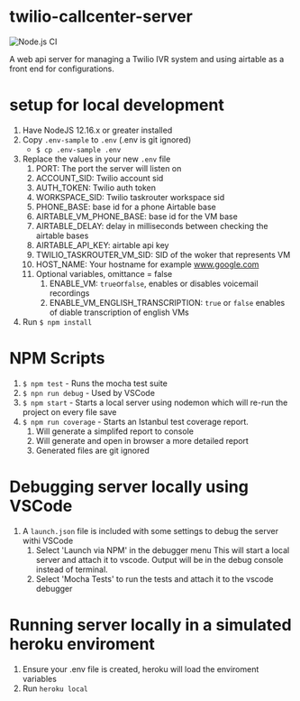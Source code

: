 # twilio-callcenter-server

![Node.js CI](https://github.com/MutualAidNYC/twilio-server/workflows/Node.js%20CI/badge.svg)

A web api server for managing a Twilio IVR system and using airtable as a front end for configurations.

# setup for local development

1. Have NodeJS 12.16.x or greater installed
2. Copy `.env-sample` to `.env` (.env is git ignored)
   - `$ cp .env-sample .env`
3. Replace the values in your new `.env` file
   1. PORT: The port the server will listen on
   2. ACCOUNT_SID: Twilio account sid
   3. AUTH_TOKEN: Twilio auth token
   4. WORKSPACE_SID: Twilio taskrouter workspace sid
   5. PHONE_BASE: base id for a phone Airtable base
   6. AIRTABLE_VM_PHONE_BASE: base id for the VM base
   7. AIRTABLE_DELAY: delay in milliseconds between checking the airtable bases
   8. AIRTABLE_API_KEY: airtable api key
   9. TWILIO_TASKROUTER_VM_SID: SID of the woker that represents VM
   10. HOST_NAME: Your hostname for example www.google.com
   11. Optional variables, omittance = false
       1. ENABLE_VM: `true`or`false`, enables or disables voicemail recordings
       2. ENABLE_VM_ENGLISH_TRANSCRIPTION: `true` or `false` enables of diable transcription of english VMs
4. Run `$ npm install`

# NPM Scripts

1. `$ npm test` - Runs the mocha test suite
2. `$ npn run debug` - Used by VSCode
3. `$ npm start` - Starts a local server using nodemon which will re-run the project on every file save
4. `$ npm run coverage` - Starts an Istanbul test coverage report.
   1. Will generate a simplifed report to console
   2. Will generate and open in browser a more detailed report
   3. Generated files are git ignored

# Debugging server locally using VSCode

1. A `launch.json` file is included with some settings to debug the server withi
   VSCode
   1. Select 'Launch via NPM' in the debugger menu This will start a local server and attach it to vscode. Output will be in the debug console instead
      of terminal.
   2. Select 'Mocha Tests' to run the tests and attach it to the vscode debugger

# Running server locally in a simulated heroku enviroment

1. Ensure your .env file is created, heroku will load the enviroment variables
2. Run `heroku local`
